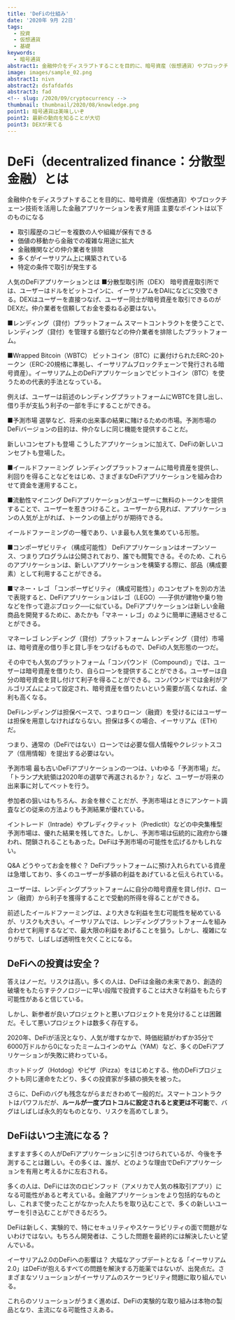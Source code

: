 ```yaml
---
title: 'DeFiの仕組み'
date: '2020年 9月 22日'
tags:
  - 投資
  - 仮想通貨
  - 基礎
keywords:
  - 暗号通貨
abstract1: 金融仲介をディスラプトすることを目的に、暗号資産（仮想通貨）やブロックチェーン技術を活用した金融アプリケーションを表す用語
image: images/sample_02.png
abstract1: nivn
abstract2: dsfafdafds
abstract3: fad
<!-- slug: /2020/09/cryptocurrency -->
thumbnail: thumbnail/2020/08/knowledge.png
point1: 暗号通貨は美味しいぞ
point2: 最新の動向を知ることが大切
point3: DEXが来てる
---
```


# DeFi（decentralized finance：分散型金融）とは
金融仲介をディスラプトすることを目的に、暗号資産（仮想通貨）やブロックチェーン技術を活用した金融アプリケーションを表す用語
主要なポイントは以下のものになる
- 取引履歴のコピーを複数の人や組織が保有できる
- 価値の移動から金融での複雑な用途に拡大
- 金融機関などの仲介業者を排除
- 多くがイーサリアム上に構築されている
- 特定の条件で取引が発生する

人気のDeFiアプリケーションとは
■分散型取引所（DEX）
暗号資産取引所では、ユーザーはドルをビットコインに、イーサリアムをDAIになどに交換できる。DEXはユーザーを直接つなげ、ユーザー同士が暗号資産を取引できるのがDEXだ。仲介業者を信頼してお金を委ねる必要はない。

■レンディング（貸付）プラットフォーム
スマートコントラクトを使うことで、レンディング（貸付）を管理する銀行などの仲介業者を排除したプラットフォーム。

■Wrapped Bitcoin（WBTC）
ビットコイン（BTC）に裏付けられたERC-20トークン（ERC-20規格に準拠し、イーサリアムブロックチェーンで発行される暗号資産）。イーサリアム上のDeFiアプリケーションでビットコイン（BTC）を使うための代表的手法となっている。

例えば、ユーザーは前述のレンディングプラットフォームにWBTCを貸し出し、借り手が支払う利子の一部を手にすることができる。

■予測市場
選挙など、将来の出来事の結果に賭けるための市場。予測市場のDeFiバージョンの目的は、仲介なしに同じ機能を提供することだ。

新しいコンセプトも登場
こうしたアプリケーションに加えて、DeFiの新しいコンセプトも登場した。

■イールドファーミング
レンディングプラットフォームに暗号資産を提供し、利回りを得ることなどをはじめ、さまざまなDeFiアプリケーションを組み合わせて資金を運用すること。

■流動性マイニング
DeFiアプリケーションがユーザーに無料のトークンを提供することで、ユーザーを惹きつけること。ユーザーから見れば、アプリケーションの人気が上がれば、トークンの値上がりが期待できる。

イールドファーミングの一種であり、いま最も人気を集めている形態。

■コンポーザビリティ（構成可能性）
DeFiアプリケーションはオープンソース、つまりプログラムは公開されており、誰でも閲覧できる。そのため、これらのアプリケーションは、新しいアプリケーションを構築する際に、部品（構成要素）として利用することができる。

■マネー・レゴ
「コンポーザビリティ（構成可能性）」のコンセプトを別の方法で表現すると、DeFiアプリケーションはレゴ（LEGO）──子供が建物や乗り物などを作って遊ぶブロック──に似ている。DeFiアプリケーションは新しい金融商品を開発するために、あたかも「マネー・レゴ」のように簡単に連結させることができる。

マネーレゴ
レンディング（貸付）プラットフォーム
レンディング（貸付）市場は、暗号資産の借り手と貸し手をつなげるもので、DeFiの人気形態の一つだ。

その中でも人気のプラットフォーム「コンパウンド（Compound）」では、ユーザーは暗号資産を借りたり、自らローンを提供することができる。ユーザーは自分の暗号資金を貸し付けて利子を得ることができる。コンパウンドでは金利がアルゴリズムによって設定され、暗号資産を借りたいという需要が高くなれば、金利も高くなる。

DeFiレンディングは担保ベースで、つまりローン（融資）を受けるにはユーザーは担保を用意しなければならない。担保は多くの場合、イーサリアム（ETH）だ。

つまり、通常の（DeFiではない）ローンでは必要な個人情報やクレジットスコア（信用情報）を提出する必要はない。

予測市場
最も古いDeFiアプリケーションの一つは、いわゆる「予測市場」だ。「トランプ大統領は2020年の選挙で再選されるか？」など、ユーザーが将来の出来事に対してベットを行う。

参加者の狙いはもちろん、お金を稼ぐことだが、予測市場はときにアンケート調査などの従来の方法よりも予測結果が優れている。

イントレード（Intrade）やプレディクティット（PredictIt）などの中央集権型予測市場は、優れた結果を残してきた。しかし、予測市場は伝統的に政府から嫌われ、閉鎖されることもあった。DeFiは予測市場の可能性を広げるかもしれない。

Q&A
どうやってお金を稼ぐ？
DeFiプラットフォームに預け入れられている資産は急増しており、多くのユーザーが多額の利益をあげていると伝えられている。

ユーザーは、レンディングプラットフォームに自分の暗号資産を貸し付け、ローン（融資）から利子を獲得することで受動的所得を得ることができる。

前述したイールドファーミングは、より大きな利益を生む可能性を秘めているが、リスクも大きい。イーサリアムでは、レンディングプラットフォームを組み合わせて利用するなどで、最大限の利益をあげることを狙う。しかし、複雑になりがちで、しばしば透明性を欠くことになる。

## DeFiへの投資は安全？
答えはノーだ。リスクは高い。多くの人は、DeFiは金融の未来であり、創造的破壊をもたらすテクノロジーに早い段階で投資することは大きな利益をもたらす可能性があると信じている。

しかし、新参者が良いプロジェクトと悪いプロジェクトを見分けることは困難だ。そして悪いプロジェクトは数多く存在する。

2020年、DeFiが活況となり、人気が増すなかで、時価総額がわずか35分で6000万ドルから0になったミームコインのヤム（YAM）など、多くのDeFiアプリケーションが失敗に終わっている。

ホットドッグ（Hotdog）やピザ（Pizza）をはじめとする、他のDeFiプロジェクトも同じ運命をたどり、多くの投資家が多額の損失を被った。

さらに、DeFiのバグも残念ながらまだきわめて一般的だ。スマートコントラクトはパワフルだが、**ルールが一度プロトコルに設定されると変更は不可能**で、バグはしばしば永久的なものとなり、リスクを高めてしまう。

## DeFiはいつ主流になる？
ますます多くの人がDeFiアプリケーションに引きつけられているが、今後を予測することは難しい。その多くは、誰が、どのような理由でDeFiアプリケーションを有用と考えるかに左右される。

多くの人は、DeFiには次のロビンフッド（アメリカで人気の株取引アプリ）になる可能性があると考えている。金融アプリケーションをより包括的なものとし、これまで使ったことがなかった人たちを取り込むことで、多くの新しいユーザーを引き込むことができるだろう。

DeFiは新しく、実験的で、特にセキュリティやスケーラビリティの面で問題がないわけではない。もちろん開発者は、こうした問題を最終的には解決したいと望んでいる。

イーサリアム2.0のDeFiへの影響は？
大幅なアップデートとなる「イーサリアム2.0」はDeFiが抱えるすべての問題を解決する万能薬ではないが、出発点だ。さまざまなソリューションがイーサリアムのスケーラビリティ問題に取り組んでいる。

これらのソリューションがうまく進めば、DeFiの実験的な取り組みは本物の製品となり、主流になる可能性さえある。